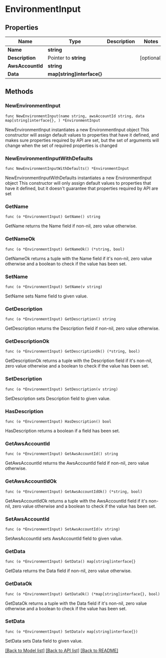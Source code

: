 # EnvironmentInput

## Properties

Name | Type | Description | Notes
------------ | ------------- | ------------- | -------------
**Name** | **string** |  | 
**Description** | Pointer to **string** |  | [optional] 
**AwsAccountId** | **string** |  | 
**Data** | **map[string]interface{}** |  | 

## Methods

### NewEnvironmentInput

`func NewEnvironmentInput(name string, awsAccountId string, data map[string]interface{}, ) *EnvironmentInput`

NewEnvironmentInput instantiates a new EnvironmentInput object
This constructor will assign default values to properties that have it defined,
and makes sure properties required by API are set, but the set of arguments
will change when the set of required properties is changed

### NewEnvironmentInputWithDefaults

`func NewEnvironmentInputWithDefaults() *EnvironmentInput`

NewEnvironmentInputWithDefaults instantiates a new EnvironmentInput object
This constructor will only assign default values to properties that have it defined,
but it doesn't guarantee that properties required by API are set

### GetName

`func (o *EnvironmentInput) GetName() string`

GetName returns the Name field if non-nil, zero value otherwise.

### GetNameOk

`func (o *EnvironmentInput) GetNameOk() (*string, bool)`

GetNameOk returns a tuple with the Name field if it's non-nil, zero value otherwise
and a boolean to check if the value has been set.

### SetName

`func (o *EnvironmentInput) SetName(v string)`

SetName sets Name field to given value.


### GetDescription

`func (o *EnvironmentInput) GetDescription() string`

GetDescription returns the Description field if non-nil, zero value otherwise.

### GetDescriptionOk

`func (o *EnvironmentInput) GetDescriptionOk() (*string, bool)`

GetDescriptionOk returns a tuple with the Description field if it's non-nil, zero value otherwise
and a boolean to check if the value has been set.

### SetDescription

`func (o *EnvironmentInput) SetDescription(v string)`

SetDescription sets Description field to given value.

### HasDescription

`func (o *EnvironmentInput) HasDescription() bool`

HasDescription returns a boolean if a field has been set.

### GetAwsAccountId

`func (o *EnvironmentInput) GetAwsAccountId() string`

GetAwsAccountId returns the AwsAccountId field if non-nil, zero value otherwise.

### GetAwsAccountIdOk

`func (o *EnvironmentInput) GetAwsAccountIdOk() (*string, bool)`

GetAwsAccountIdOk returns a tuple with the AwsAccountId field if it's non-nil, zero value otherwise
and a boolean to check if the value has been set.

### SetAwsAccountId

`func (o *EnvironmentInput) SetAwsAccountId(v string)`

SetAwsAccountId sets AwsAccountId field to given value.


### GetData

`func (o *EnvironmentInput) GetData() map[string]interface{}`

GetData returns the Data field if non-nil, zero value otherwise.

### GetDataOk

`func (o *EnvironmentInput) GetDataOk() (*map[string]interface{}, bool)`

GetDataOk returns a tuple with the Data field if it's non-nil, zero value otherwise
and a boolean to check if the value has been set.

### SetData

`func (o *EnvironmentInput) SetData(v map[string]interface{})`

SetData sets Data field to given value.



[[Back to Model list]](../README.md#documentation-for-models) [[Back to API list]](../README.md#documentation-for-api-endpoints) [[Back to README]](../README.md)


